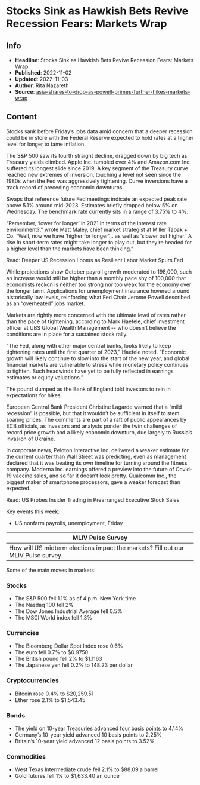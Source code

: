 # Stocks Sink as Hawkish Bets Revive Recession Fears: Markets Wrap

## Info

*   **Headline**: Stocks Sink as Hawkish Bets Revive Recession Fears: Markets Wrap
*   **Published**: 2022-11-02
*   **Updated**: 2022-11-03
*   **Author**: Rita Nazareth
*   **Source**: [asia-shares-to-drop-as-powell-primes-further-hikes-markets-wrap](https://www.bloomberg.com/news/articles/2022-11-02/asia-shares-to-drop-as-powell-primes-further-hikes-markets-wrap)
## Content




Stocks sank before Friday’s jobs data amid concern that a deeper recession could be in store with the Federal Reserve expected to hold rates at a higher level for longer to tame inflation.

The S&P 500 saw its fourth straight decline, dragged down by big tech as Treasury yields climbed. Apple Inc. tumbled over 4% and Amazon.com Inc. suffered its longest slide since 2019. A key segment of the Treasury curve reached new extremes of inversion, touching a level not seen since the 1980s when the Fed was aggressively tightening. Curve inversions have a track record of preceding economic downturns.

Swaps that reference future Fed meetings indicate an expected peak rate above 5.1% around mid-2023. Estimates briefly dropped below 5% on Wednesday. The benchmark rate currently sits in a range of 3.75% to 4%.

“Remember, ‘lower for longer’ in 2021 in terms of the interest rate environment?,” wrote Matt Maley, chief market strategist at Miller Tabak + Co. “Well, now we have ‘higher for longer’… as well as ‘slower but higher.’ A rise in short-term rates might take longer to play out, but they’re headed for a higher level than the markets have been thinking.”

Read: Deeper US Recession Looms as Resilient Labor Market Spurs Fed

While projections show October payroll growth moderated to 198,000, such an increase would still be higher than a monthly pace shy of 100,000 that economists reckon is neither too strong nor too weak for the economy over the longer term. Applications for unemployment insurance hovered around historically low levels, reinforcing what Fed Chair Jerome Powell described as an “overheated” jobs market.

Markets are rightly more concerned with the ultimate level of rates rather than the pace of tightening, according to Mark Haefele, chief investment officer at UBS Global Wealth Management -- who doesn’t believe the conditions are in place for a sustained stock rally.

“The Fed, along with other major central banks, looks likely to keep tightening rates until the first quarter of 2023,” Haefele noted. “Economic growth will likely continue to slow into the start of the new year, and global financial markets are vulnerable to stress while monetary policy continues to tighten. Such headwinds have yet to be fully reflected in earnings estimates or equity valuations.”

The pound slumped as the Bank of England told investors to rein in expectations for hikes.

European Central Bank President Christine Lagarde warned that a “mild recession” is possible, but that it wouldn’t be sufficient in itself to stem soaring prices. The comments are part of a raft of public appearances by ECB officials, as investors and analysts ponder the twin challenges of record price growth and a likely economic downturn, due largely to Russia’s invasion of Ukraine.

In corporate news, Peloton Interactive Inc. delivered a weaker estimate for the current quarter than Wall Street was predicting, even as management declared that it was beating its own timeline for turning around the fitness company. Moderna Inc. earnings offered a preview into the future of Covid-19 vaccine sales, and so far it doesn’t look pretty. Qualcomm Inc., the biggest maker of smartphone processors, gave a weaker forecast than expected.

Read: US Probes Insider Trading in Prearranged Executive Stock Sales

Key events this week:

*   US nonfarm payrolls, unemployment, Friday

| MLIV Pulse Survey |
| --- |
| How will US midterm elections impact the markets? Fill out our MLIV Pulse survey. |

Some of the main moves in markets:

### Stocks

*   The S&P 500 fell 1.1% as of 4 p.m. New York time
*   The Nasdaq 100 fell 2%
*   The Dow Jones Industrial Average fell 0.5%
*   The MSCI World index fell 1.3%

### Currencies

*   The Bloomberg Dollar Spot Index rose 0.6%
*   The euro fell 0.7% to $0.9750
*   The British pound fell 2% to $1.1163
*   The Japanese yen fell 0.2% to 148.23 per dollar

### Cryptocurrencies

*   Bitcoin rose 0.4% to $20,259.51
*   Ether rose 2.1% to $1,543.45

### Bonds

*   The yield on 10-year Treasuries advanced four basis points to 4.14%
*   Germany’s 10-year yield advanced 10 basis points to 2.25%
*   Britain’s 10-year yield advanced 12 basis points to 3.52%

### Commodities

*   West Texas Intermediate crude fell 2.1% to $88.09 a barrel
*   Gold futures fell 1% to $1,633.40 an ounce